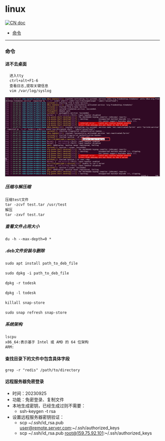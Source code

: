 # linux

[![CN doc](https://img.shields.io/badge/文档-中文版-blue.svg)](linux.md)

- [命令](#命令)

---
### 命令
#### 进不去桌面
~~~
  进入tty
  ctrl+alt+F1-6
  查看日志,提取关键信息
  vim /var/log/syslog
~~~
![img.png](img.png)

##### 压缩与解压缩
~~~
压缩test文件
tar -zcvf test.tar /usr/test
解压
tar -zxvf test.tar
~~~

##### 查看文件占用大小
~~~
du -h --max-depth=0 *
~~~

##### .deb文件安装与删除
~~~
sudo apt install path_to_deb_file

sudo dpkg -i path_to_deb_file

dpkg -r todesk

dpkg -l todesk 

killall snap-store

sudo snap refresh snap-store
~~~

##### 系统架构
~~~
lscpu
x86_64:表示基于 Intel 或 AMD 的 64 位架构
ARM:
~~~

#### 查找目录下的文件中包含具体字段
~~~
grep -r "redis" /path/to/directory
~~~

#### 远程服务器免密登录
*  时间：20230925
*  功能：免密登录、复制文件
*  本地生成密钥，已经生成过则不需要：
    * ssh-keygen -t rsa
*  设置远程服务器密钥验证：
    * scp ~/.ssh/id_rsa.pub user@remote.server.com:~/.ssh/authorized_keys
    * scp ~/.ssh/id_rsa.pub root@159.75.92.101:~/.ssh/authorized_keys